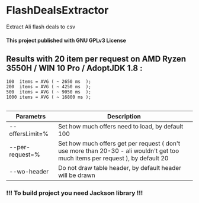 # FlashDealsExtractor
Extract Ali flash deals to csv

#### This project published with GNU GPLv3 License

## Results with 20 item per request on AMD Ryzen 3550H / WIN 10 Pro / AdoptJDK 1.8 :
	100  items = AVG ( ~ 2650 ms  );
	200  items = AVG ( ~ 4250 ms  );
	500  items = AVG ( ~ 9050 ms  );
	1000 items = AVG ( ~ 16800 ms );
	
## 
| Parametrs | Description |
| --------- | ----------- |
| --offersLimit=%        | Set how much offers need to load, by default 100 |
| --per-request=%        | Set how much offers get per request ( don't use more than 20-30 - ali wouldn't get too much items per request ), by default 20 |
| --wo-header            | Do not draw table header, by default header will be drawn |

### !!! To build project you need Jackson library !!!
